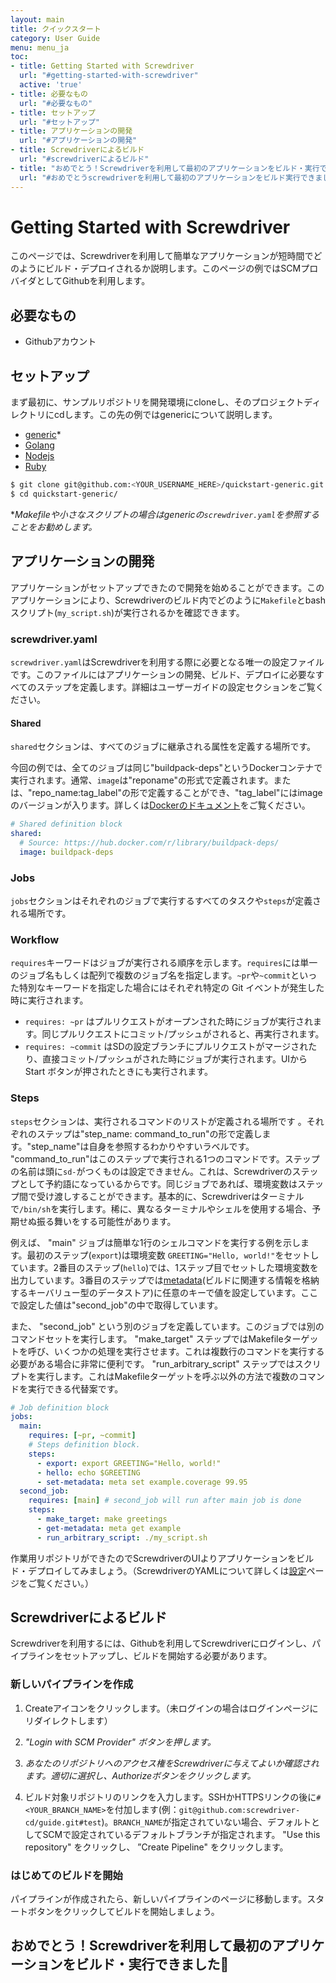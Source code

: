```yaml
---
layout: main
title: クイックスタート
category: User Guide
menu: menu_ja
toc:
- title: Getting Started with Screwdriver
  url: "#getting-started-with-screwdriver"
  active: 'true'
- title: 必要なもの
  url: "#必要なもの"
- title: セットアップ
  url: "#セットアップ"
- title: アプリケーションの開発
  url: "#アプリケーションの開発"
- title: Screwdriverによるビルド
  url: "#screwdriverによるビルド"
- title: "おめでとう！Screwdriverを利用して最初のアプリケーションをビルド・実行できました\U0001F389"
  url: "#おめでとうscrewdriverを利用して最初のアプリケーションをビルド実行できました"
---
```


# Getting Started with Screwdriver

このページでは、Screwdriverを利用して簡単なアプリケーションが短時間でどのようにビルド・デプロイされるか説明します。このページの例ではSCMプロバイダとしてGithubを利用します。

## 必要なもの

- Githubアカウント

## セットアップ

まず最初に、サンプルリポジトリを開発環境にcloneし、そのプロジェクトディレクトリにcdします。この先の例ではgenericについて説明します。

- [generic](https://github.com/screwdriver-cd-test/quickstart-generic)*
- [Golang](https://github.com/screwdriver-cd-test/quickstart-golang)
- [Nodejs](https://github.com/screwdriver-cd-test/quickstart-nodejs)
- [Ruby](https://github.com/screwdriver-cd-test/quickstart-ruby)

```bash
$ git clone git@github.com:<YOUR_USERNAME_HERE>/quickstart-generic.git
$ cd quickstart-generic/
```

**Makefileや小さなスクリプトの場合はgenericの`screwdriver.yaml`を参照することをお勧めします。*

## アプリケーションの開発

アプリケーションがセットアップできたので開発を始めることができます。このアプリケーションにより、Screwdriverのビルド内でどのように`Makefile`とbashスクリプト(`my_script.sh`)が実行されるかを確認できます。

### screwdriver.yaml

`screwdriver.yaml`はScrewdriverを利用する際に必要となる唯一の設定ファイルです。このファイルにはアプリケーションの開発、ビルド、デプロイに必要なすべてのステップを定義します。詳細はユーザーガイドの設定セクションをご覧ください。

#### Shared

`shared`セクションは、すべてのジョブに継承される属性を定義する場所です。

今回の例では、全てのジョブは同じ"buildpack-deps"というDockerコンテナで実行されます。通常、`image`は"reponame"の形式で定義されます。または、"repo_name:tag_label"の形で定義することができ、"tag_label"にはimageのバージョンが入ります。詳しくは[Dockerのドキュメント](https://docs.docker.com/engine/reference/commandline/pull/#pull-an-image-from-docker-hub)をご覧ください。

```yaml
# Shared definition block
shared:
  # Source: https://hub.docker.com/r/library/buildpack-deps/
  image: buildpack-deps
```

### Jobs

`jobs`セクションはそれぞれのジョブで実行するすべてのタスクや`steps`が定義される場所です。

### Workflow

`requires`キーワードはジョブが実行される順序を示します。`requires`には単一のジョブ名もしくは配列で複数のジョブ名を指定します。`~pr`や`~commit`といった特別なキーワードを指定した場合にはそれぞれ特定の Git イベントが発生した時に実行されます。
- `requires: ~pr` はプルリクエストがオープンされた時にジョブが実行されます。同じプルリクエストにコミット/プッシュがされると、再実行されます。
- `requires: ~commit` はSDの設定ブランチにプルリクエストがマージされたり、直接コミット/プッシュがされた時にジョブが実行されます。UIから Start ボタンが押されたときにも実行されます。


### Steps

`steps`セクションは、実行されるコマンドのリストが定義される場所です
。それぞれのステップは"step_name: command_to_run"の形で定義します。"step_name"は自身を参照するわかりやすいラベルです。
"command_to_run"はこのステップで実行される1つのコマンドです。ステップの名前は頭に`sd-`がつくものは設定できません。これは、Screwdriverのステップとして予約語になっているからです。同じジョブであれば、環境変数はステップ間で受け渡しすることができます。基本的に、Screwdriverはターミナルで`/bin/sh`を実行します。稀に、異なるターミナルやシェルを使用する場合、予期せぬ振る舞いをする可能性があります。

例えば、 "main" ジョブは簡単な1行のシェルコマンドを実行する例を示します。最初のステップ(`export`)は環境変数 `GREETING="Hello, world!"`をセットしています。2番目のステップ(`hello`)では、1ステップ目でセットした環境変数を出力しています。3番目のステップでは[metadata](./metadata)(ビルドに関連する情報を格納するキーバリュー型のデータストア)に任意のキーで値を設定しています。ここで設定した値は"second_job"の中で取得しています。

また、 "second_job" という別のジョブを定義しています。このジョブでは別のコマンドセットを実行します。 "make_target" ステップではMakefileターゲットを呼び、いくつかの処理を実行させます。これは複数行のコマンドを実行する必要がある場合に非常に便利です。
"run_arbitrary_script"  ステップではスクリプトを実行します。これはMakefileターゲットを呼ぶ以外の方法で複数のコマンドを実行できる代替案です。

```yaml
# Job definition block
jobs:
  main:
    requires: [~pr, ~commit]
    # Steps definition block.
    steps:
      - export: export GREETING="Hello, world!"
      - hello: echo $GREETING
      - set-metadata: meta set example.coverage 99.95
  second_job:
    requires: [main] # second_job will run after main job is done
    steps:
      - make_target: make greetings
      - get-metadata: meta get example
      - run_arbitrary_script: ./my_script.sh
```

作業用リポジトリができたのでScrewdriverのUIよりアプリケーションをビルド・デプロイしてみましょう。（ScrewdriverのYAMLについて詳しくは[設定](./configuration)ページをご覧ください。）

## Screwdriverによるビルド

Screwdriverを利用するには、Githubを利用してScrewdriverにログインし、パイプラインをセットアップし、ビルドを開始する必要があります。

### 新しいパイプラインを作成

1. Createアイコンをクリックします。（未ログインの場合はログインページにリダイレクトします）

2. *"Login with SCM Provider" ボタンを押します。*

3. *あなたのリポジトリへのアクセス権をScrewdriverに与えてよいか確認されます。適切に選択し、Authorizeボタンをクリックします。*

4. ビルド対象リポジトリのリンクを入力します。SSHかHTTPSリンクの後に`#<YOUR_BRANCH_NAME>`を付加します(例：`git@github.com:screwdriver-cd/guide.git#test`)。`BRANCH_NAME`が指定されていない場合、デフォルトとしてSCMで設定されているデフォルトブランチが指定されます。 "Use this repository" をクリックし、 ”Create Pipeline" をクリックします。

### はじめてのビルドを開始

パイプラインが作成されたら、新しいパイプラインのページに移動します。スタートボタンをクリックしてビルドを開始しましょう。

## おめでとう！Screwdriverを利用して最初のアプリケーションをビルド・実行できました🎉
